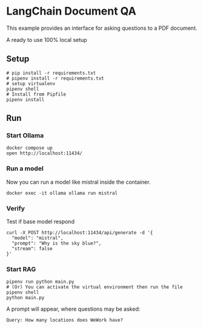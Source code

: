 # LangChain Document QA

This example provides an interface for asking questions to a PDF document. 

A ready to use 100% local setup 

## Setup

```shell
# pip install -r requirements.txt
# pipenv install -r requirements.txt
# setup virtualenv
pipenv shell
# Install from Pipfile
pipenv install
```

## Run

### Start Ollama

```shell
docker compose up
open http://localhost:11434/
```

### Run a model

Now you can run a model like mistral inside the container.
```shell
docker exec -it ollama ollama run mistral
```

### Verify

Test if base model respond
```shell
curl -X POST http://localhost:11434/api/generate -d '{
  "model": "mistral",
  "prompt": "Why is the sky blue?",
  "stream": false
}'
```

### Start RAG
```shell
pipenv run python main.py
# (Or) You can activate the virtual environment then run the file
pipenv shell
python main.py
```

A prompt will appear, where questions may be asked:

```
Query: How many locations does WeWork have?
```



